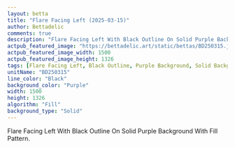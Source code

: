 ```yaml
---
layout: betta
title: "Flare Facing Left (2025-03-15)"
author: Bettadelic
comments: true
description: "Flare Facing Left With Black Outline On Solid Purple Background With Fill Pattern."
actpub_featured_image: "https://bettadelic.art/static/bettas/BD250315.jpg"
actpub_featured_image_width: 1500
actpub_featured_image_height: 1326
tags: [Flare Facing Left, Black Outline, Purple Background, Solid Background Pattern, Fill Pattern, March 2025]
unitName: "BD250315"
line_color: "Black"
background_color: "Purple"
width: 1500
height: 1326
algorithm: "Fill"
background_type: "Solid"
---
```


Flare Facing Left With Black Outline On Solid Purple Background With Fill Pattern.
